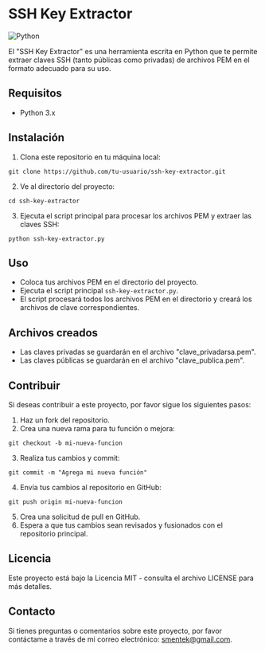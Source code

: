 # SSH Key Extractor

![Python](https://img.shields.io/badge/python-3.x-blue.svg)

El "SSH Key Extractor" es una herramienta escrita en Python que te permite extraer claves SSH (tanto públicas como privadas) de archivos PEM en el formato adecuado para su uso.

## Requisitos

- Python 3.x

## Instalación

1. Clona este repositorio en tu máquina local:

```
git clone https://github.com/tu-usuario/ssh-key-extractor.git
```
2. Ve al directorio del proyecto:
```
cd ssh-key-extractor
```
3. Ejecuta el script principal para procesar los archivos PEM y extraer las claves SSH:

```
python ssh-key-extractor.py

```

## Uso

- Coloca tus archivos PEM en el directorio del proyecto.
- Ejecuta el script principal `ssh-key-extractor.py`.
- El script procesará todos los archivos PEM en el directorio y creará los archivos de clave correspondientes.

## Archivos creados

- Las claves privadas se guardarán en el archivo "clave_privadarsa.pem".
- Las claves públicas se guardarán en el archivo "clave_publica.pem".

## Contribuir

Si deseas contribuir a este proyecto, por favor sigue los siguientes pasos:

1. Haz un fork del repositorio.
2. Crea una nueva rama para tu función o mejora:
```
git checkout -b mi-nueva-funcion
```

3. Realiza tus cambios y commit:
```
git commit -m "Agrega mi nueva función"
```

4. Envía tus cambios al repositorio en GitHub:
```
git push origin mi-nueva-funcion
```

5. Crea una solicitud de pull en GitHub.
6. Espera a que tus cambios sean revisados y fusionados con el repositorio principal.

## Licencia

Este proyecto está bajo la Licencia MIT - consulta el archivo LICENSE para más detalles.

## Contacto

Si tienes preguntas o comentarios sobre este proyecto, por favor contáctame a través de mi correo electrónico: smentek@gmail.com.
